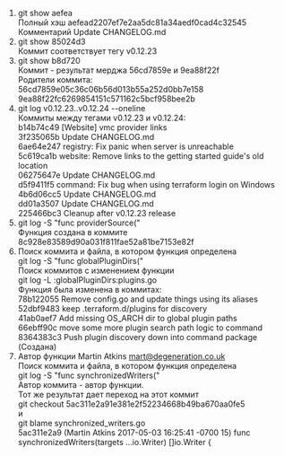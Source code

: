 ﻿1. git show aefea\
   Полный хэш aefead2207ef7e2aa5dc81a34aedf0cad4c32545\
   Комментарий Update CHANGELOG.md
2. git show 85024d3\
   Коммит соответствует тегу v0.12.23
3. git show b8d720\
   Коммит - результат мерджа 56cd7859e и  9ea88f22f\
   Родители коммита:\
56cd7859e05c36c06b56d013b55a252d0bb7e158\
9ea88f22fc6269854151c571162c5bcf958bee2b
4. git log v0.12.23..v0.12.24 --oneline\
Коммиты между тегами v0.12.23 и v0.12.24:\
b14b74c49 [Website] vmc provider links \
3f235065b Update CHANGELOG.md\
6ae64e247 registry: Fix panic when server is unreachable\
5c619ca1b website: Remove links to the getting started guide's old location\
06275647e Update CHANGELOG.md\
d5f9411f5 command: Fix bug when using terraform login on Windows\
4b6d06cc5 Update CHANGELOG.md\
dd01a3507 Update CHANGELOG.md\
225466bc3 Cleanup after v0.12.23 release
5. git log -S "func providerSource("\
Функция создана в коммите 8c928e83589d90a031f811fae52a81be7153e82f
6. Поиск коммита и файла, в котором функция определена\
git log -S "func globalPluginDirs("\
Поиск коммитов с изменением функции\
git log -L :globalPluginDirs:plugins.go\
Функция была изменена в коммитах:\
78b122055 Remove config.go and update things using its aliases\
52dbf9483 keep .terraform.d/plugins for discovery\
41ab0aef7 Add missing OS_ARCH dir to global plugin paths\
66ebff90c move some more plugin search path logic to command\
8364383c3 Push plugin discovery down into command package (Создана)
7. Автор функции Martin Atkins <mart@degeneration.co.uk>\
Поиск коммита и файла, в котором функция определена\
git log -S "func synchronizedWriters("\
Автор коммита - автор функции.\
Тот же результат дает переход на этот коммит\
git checkout 5ac311e2a91e381e2f52234668b49ba670aa0fe5\
и\
git blame synchronized_writers.go\
5ac311e2a9 (Martin Atkins 2017-05-03 16:25:41 -0700 15) func synchronizedWriters(targets ...io.Writer) []io.Writer {
